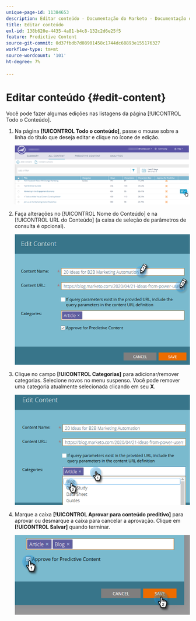 ```yaml
---
unique-page-id: 11384653
description: Editar conteúdo - Documentação do Marketo - Documentação do produto
title: Editar conteúdo
exl-id: 138b620e-4435-4a81-b4c8-132c2d6e25f5
feature: Predictive Content
source-git-commit: 0d37fbdb7d08901458c1744dc68893e155176327
workflow-type: tm+mt
source-wordcount: '101'
ht-degree: 7%

---
```


# Editar conteúdo {#edit-content}

Você pode fazer algumas edições nas listagens da página [!UICONTROL Todo o Conteúdo].

1. Na página **[!UICONTROL Todo o conteúdo]**, passe o mouse sobre a linha do título que deseja editar e clique no ícone de edição.

   ![](assets/image2017-10-3-9-3a8-3a1.png)

1. Faça alterações no [!UICONTROL Nome do Conteúdo] e na [!UICONTROL URL do Conteúdo] (a caixa de seleção de parâmetros de consulta é opcional).

   ![](assets/edit-content-2.png)

1. Clique no campo **[!UICONTROL Categorias]** para adicionar/remover categorias. Selecione novos no menu suspenso. Você pode remover uma categoria atualmente selecionada clicando em seu **X**.

   ![](assets/edit-content-3.png)

1. Marque a caixa **[!UICONTROL Aprovar para conteúdo preditivo]** para aprovar ou desmarque a caixa para cancelar a aprovação. Clique em **[!UICONTROL Salvar]** quando terminar.

   ![](assets/edit-content-4.png)
